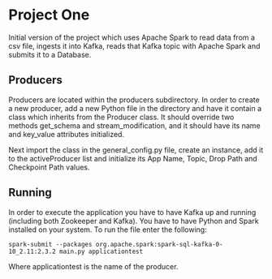 # Project One

Initial version of the project which uses Apache Spark to read data from a csv file, ingests it into Kafka, reads that Kafka topic with Apache Spark and submits it to a Database.

## Producers

Producers are located within the producers subdirectory. In order to create a new producer, add a new Python file in the directory and have it contain a class which inherits from the Producer class. It should override two methods get_schema and stream_modification, and it should have its name and key_value attributes initialized.

Next import the class in the general_config.py file, create an instance, add it to the activeProducer list and initialize its App Name, Topic, Drop Path and Checkpoint Path values.

## Running

In order to execute the application you have to have Kafka up and running (including both Zookeeper and Kafka).
You have to have Python and Spark installed on your system.
To run the file enter the following:

    spark-submit --packages org.apache.spark:spark-sql-kafka-0-10_2.11:2.3.2 main.py applicationtest

Where applicationtest is the name of the producer.
